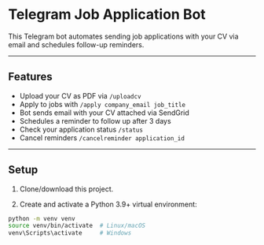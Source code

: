# Telegram Job Application Bot

This Telegram bot automates sending job applications with your CV via email and schedules follow-up reminders.

---

## Features

- Upload your CV as PDF via `/uploadcv`
- Apply to jobs with `/apply company_email job_title`
- Bot sends email with your CV attached via SendGrid
- Schedules a reminder to follow up after 3 days
- Check your application status `/status`
- Cancel reminders `/cancelreminder application_id`

---

## Setup

1. Clone/download this project.

2. Create and activate a Python 3.9+ virtual environment:

```bash
python -m venv venv
source venv/bin/activate  # Linux/macOS
venv\Scripts\activate     # Windows
